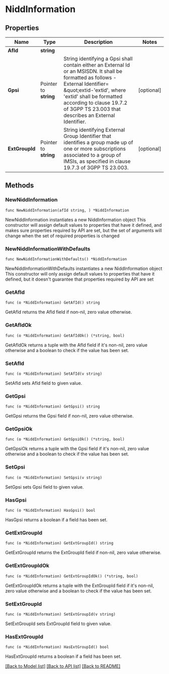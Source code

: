 # NiddInformation

## Properties

Name | Type | Description | Notes
------------ | ------------- | ------------- | -------------
**AfId** | **string** |  | 
**Gpsi** | Pointer to **string** | String identifying a Gpsi shall contain either an External Id or an MSISDN.  It shall be formatted as follows -External Identifier&#x3D; \&quot;extid-&#39;extid&#39;, where &#39;extid&#39;  shall be formatted according to clause 19.7.2 of 3GPP TS 23.003 that describes an  External Identifier.   | [optional] 
**ExtGroupId** | Pointer to **string** | String identifying External Group Identifier that identifies a group made up of one or more  subscriptions associated to a group of IMSIs, as specified in clause 19.7.3 of 3GPP TS 23.003.   | [optional] 

## Methods

### NewNiddInformation

`func NewNiddInformation(afId string, ) *NiddInformation`

NewNiddInformation instantiates a new NiddInformation object
This constructor will assign default values to properties that have it defined,
and makes sure properties required by API are set, but the set of arguments
will change when the set of required properties is changed

### NewNiddInformationWithDefaults

`func NewNiddInformationWithDefaults() *NiddInformation`

NewNiddInformationWithDefaults instantiates a new NiddInformation object
This constructor will only assign default values to properties that have it defined,
but it doesn't guarantee that properties required by API are set

### GetAfId

`func (o *NiddInformation) GetAfId() string`

GetAfId returns the AfId field if non-nil, zero value otherwise.

### GetAfIdOk

`func (o *NiddInformation) GetAfIdOk() (*string, bool)`

GetAfIdOk returns a tuple with the AfId field if it's non-nil, zero value otherwise
and a boolean to check if the value has been set.

### SetAfId

`func (o *NiddInformation) SetAfId(v string)`

SetAfId sets AfId field to given value.


### GetGpsi

`func (o *NiddInformation) GetGpsi() string`

GetGpsi returns the Gpsi field if non-nil, zero value otherwise.

### GetGpsiOk

`func (o *NiddInformation) GetGpsiOk() (*string, bool)`

GetGpsiOk returns a tuple with the Gpsi field if it's non-nil, zero value otherwise
and a boolean to check if the value has been set.

### SetGpsi

`func (o *NiddInformation) SetGpsi(v string)`

SetGpsi sets Gpsi field to given value.

### HasGpsi

`func (o *NiddInformation) HasGpsi() bool`

HasGpsi returns a boolean if a field has been set.

### GetExtGroupId

`func (o *NiddInformation) GetExtGroupId() string`

GetExtGroupId returns the ExtGroupId field if non-nil, zero value otherwise.

### GetExtGroupIdOk

`func (o *NiddInformation) GetExtGroupIdOk() (*string, bool)`

GetExtGroupIdOk returns a tuple with the ExtGroupId field if it's non-nil, zero value otherwise
and a boolean to check if the value has been set.

### SetExtGroupId

`func (o *NiddInformation) SetExtGroupId(v string)`

SetExtGroupId sets ExtGroupId field to given value.

### HasExtGroupId

`func (o *NiddInformation) HasExtGroupId() bool`

HasExtGroupId returns a boolean if a field has been set.


[[Back to Model list]](../README.md#documentation-for-models) [[Back to API list]](../README.md#documentation-for-api-endpoints) [[Back to README]](../README.md)


